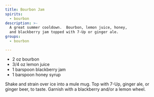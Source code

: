 ```yaml
---
title: Bourbon Jam
spirits:
  - bourbon
description: >-
  A great summer cooldown.  Bourbon, lemon juice, honey,
  and blackberry jam topped with 7-Up or ginger ale.
groups:
  - bourbon

---
```


- 2 oz bourbon
- 3/4 oz lemon juice
- 1 barspoon blackberry jam
- 1 barspoon honey syrup

Shake and strain over ice into a mule mug.  Top with
7-Up, ginger ale, or ginger beer, to taste.
Garnish with a blackberry and/or a lemon wheel.
